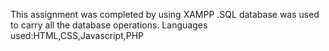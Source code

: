 This assignment was completed by using XAMPP .SQL database was used to carry all the database operations.
Languages used:HTML,CSS,Javascript,PHP
